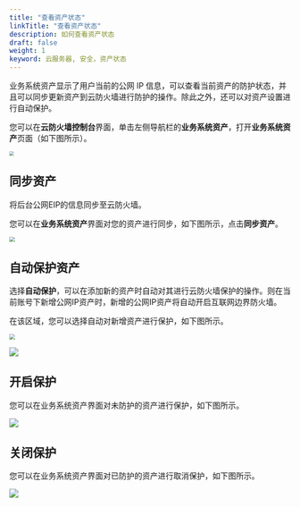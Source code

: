 ```yaml
---
title: "查看资产状态"
linkTitle: "查看资产状态"
description: 如何查看资产状态
draft: false
weight: 1
keyword: 云服务器, 安全，资产状态
---
```


业务系统资产显示了用户当前的公网 IP 信息，可以查看当前资产的防护状态，并且可以同步更新资产到云防火墙进行防护的操作。除此之外，还可以对资产设置进行自动保护。

您可以在**云防火墙控制台**界面，单击左侧导航栏的**业务系统资产**，打开**业务系统资产**页面（如下图所示）。

<img src="../_images/asset.png" style="zoom:50%;" />

## 同步资产

将后台公网EIP的信息同步至云防火墙。

您可以在**业务系统资产**界面对您的资产进行同步，如下图所示，点击**同步资产**。

<img src="../_images/asset_1.png" style="zoom:60%;" />

## 自动保护资产

选择**自动保护**，可以在添加新的资产时自动对其进行云防火墙保护的操作。则在当前账号下新增公网IP资产时，新增的公网IP资产将自动开启互联网边界防火墙。

在该区域，您可以选择自动对新增资产进行保护，如下图所示。

<img src="../_images/asset_protect.png" style="zoom:60%;" />

![](../_images/version.png)

## 开启保护

您可以在业务系统资产界面对未防护的资产进行保护，如下图所示。

![](../_images/start_protect.png)

## 关闭保护

您可以在业务系统资产界面对已防护的资产进行取消保护，如下图所示。

![](../_images/cancel_protect.png)
